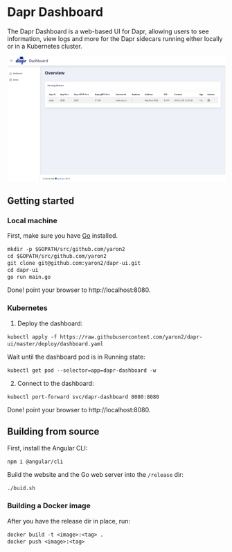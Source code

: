 # Dapr Dashboard

The Dapr Dashboard is a web-based UI for Dapr, allowing users to see information, view logs and more for the Dapr sidecars running either locally or in a Kubernetes cluster.

<p style="text-align:center">
  <img src="img/img.png">
</p>

## Getting started

### Local machine

First, make sure you have [Go](https://golang.org/dl/) installed.

```
mkdir -p $GOPATH/src/github.com/yaron2
cd $GOPATH/src/github.com/yaron2
git clone git@github.com:yaron2/dapr-ui.git
cd dapr-ui
go run main.go
```

Done! point your browser to http://localhost:8080.

### Kubernetes

1. Deploy the dashboard:

```
kubectl apply -f https://raw.githubusercontent.com/yaron2/dapr-ui/master/deploy/dashboard.yaml
```

Wait until the dashboard pod is in Running state:

```
kubectl get pod --selector=app=dapr-dashboard -w
```

2. Connect to the dashboard:

```
kubectl port-forward svc/dapr-dashboard 8080:8080
```

Done! point your browser to http://localhost:8080.

## Building from source

First, install the Angular CLI:

```
npm i @angular/cli
```

Build the website and the Go web server into the `/release` dir:

```
./buid.sh
```

### Building a Docker image

After you have the release dir in place, run:

```
docker build -t <image>:<tag> .
docker push <image>:<tag>
```
